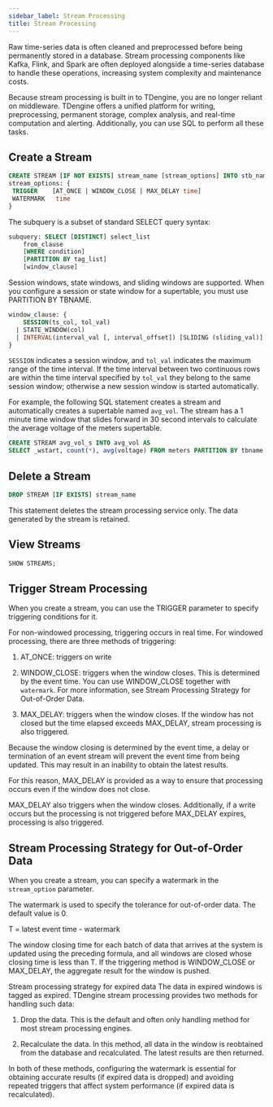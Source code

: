 ```yaml
---
sidebar_label: Stream Processing
title: Stream Processing
---
```


Raw time-series data is often cleaned and preprocessed before being permanently stored in a database. Stream processing components like Kafka, Flink, and Spark are often deployed alongside a time-series database to handle these operations, increasing system complexity and maintenance costs.

Because stream processing is built in to TDengine, you are no longer reliant on middleware. TDengine offers a unified platform for writing, preprocessing, permanent storage, complex analysis, and real-time computation and alerting. Additionally, you can use SQL to perform all these tasks.

## Create a Stream

```sql
CREATE STREAM [IF NOT EXISTS] stream_name [stream_options] INTO stb_name AS subquery
stream_options: {
 TRIGGER    [AT_ONCE | WINDOW_CLOSE | MAX_DELAY time]
 WATERMARK   time
}

```

The subquery is a subset of standard SELECT query syntax:

```sql
subquery: SELECT [DISTINCT] select_list
    from_clause
    [WHERE condition]
    [PARTITION BY tag_list]
    [window_clause]
```

Session windows, state windows, and sliding windows are supported. When you configure a session or state window for a supertable, you must use PARTITION BY TBNAME.

```sql
window_clause: {
    SESSION(ts_col, tol_val)
  | STATE_WINDOW(col)
  | INTERVAL(interval_val [, interval_offset]) [SLIDING (sliding_val)]
}
```

`SESSION` indicates a session window, and `tol_val` indicates the maximum range of the time interval. If the time interval between two continuous rows are within the time interval specified by `tol_val` they belong to the same session window; otherwise a new session window is started automatically.

For example, the following SQL statement creates a stream and automatically creates a supertable named `avg_vol`. The stream has a 1 minute time window that slides forward in 30 second intervals to calculate the average voltage of the meters supertable.

```sql
CREATE STREAM avg_vol_s INTO avg_vol AS
SELECT _wstart, count(*), avg(voltage) FROM meters PARTITION BY tbname INTERVAL(1m) SLIDING(30s);
```

## Delete a Stream

```sql
DROP STREAM [IF EXISTS] stream_name
```

This statement deletes the stream processing service only. The data generated by the stream is retained.

## View Streams

```sql
SHOW STREAMS;
```

## Trigger Stream Processing

When you create a stream, you can use the TRIGGER parameter to specify triggering conditions for it.

For non-windowed processing, triggering occurs in real time. For windowed processing, there are three methods of triggering:

1. AT_ONCE: triggers on write

2. WINDOW_CLOSE: triggers when the window closes. This is determined by the event time. You can use WINDOW_CLOSE together with `watermark`. For more information, see Stream Processing Strategy for Out-of-Order Data.

3. MAX_DELAY: triggers when the window closes. If the window has not closed but the time elapsed exceeds MAX_DELAY, stream processing is also triggered.

Because the window closing is determined by the event time, a delay or termination of an event stream will prevent the event time from being updated. This may result in an inability to obtain the latest results.

For this reason, MAX_DELAY is provided as a way to ensure that processing occurs even if the window does not close.

MAX_DELAY also triggers when the window closes. Additionally, if a write occurs but the processing is not triggered before MAX_DELAY expires, processing is also triggered. 

## Stream Processing Strategy for Out-of-Order Data

When you create a stream, you can specify a watermark in the `stream_option` parameter.

The watermark is used to specify the tolerance for out-of-order data. The default value is 0.

T = latest event time - watermark

The window closing time for each batch of data that arrives at the system is updated using the preceding formula, and all windows are closed whose closing time is less than T. If the triggering method is WINDOW_CLOSE or MAX_DELAY, the aggregate result for the window is pushed.

Stream processing strategy for expired data
The data in expired windows is tagged as expired. TDengine stream processing provides two methods for handling such data:

1. Drop the data. This is the default and often only handling method for most stream processing engines.

2. Recalculate the data. In this method, all data in the window is reobtained from the database and recalculated. The latest results are then returned.

In both of these methods, configuring the watermark is essential for obtaining accurate results (if expired data is dropped) and avoiding repeated triggers that affect system performance (if expired data is recalculated).
